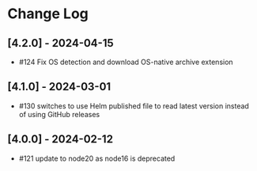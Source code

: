 # Change Log

## [4.2.0] - 2024-04-15

-  #124 Fix OS detection and download OS-native archive extension

## [4.1.0] - 2024-03-01

-  #130 switches to use Helm published file to read latest version instead of using GitHub releases

## [4.0.0] - 2024-02-12

-  #121 update to node20 as node16 is deprecated
